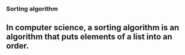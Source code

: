 ### Sorting algorithm

## In computer science, a sorting algorithm is an algorithm that puts elements of a list into an order. 


